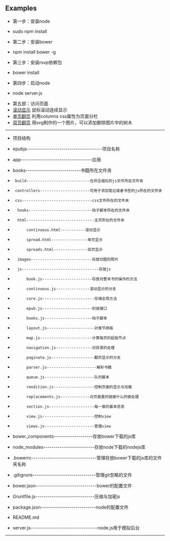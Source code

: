 Examples
-------------------------

+ 第一步：安装node
- sudo npm install
+ 第二步：安装bower
- npm install bower -g
+ 第三步：安装rsvp依赖包
- bower install
+ 第四步：启动node
- node server.js
+ 第五部：访问页面
+ [滚动显示](http://localhost:8080/app/html/continuous.html) 鼠标滚动连续显示
+ [单页翻页](http://localhost:8080/app/html/spread.html) 利用columns css属性为页面分栏
+ [双页翻页](http://localhost:8080/app/html/spread.html)  用svg制作的一个图片，可以添加删除图片中的树木

---------------------------
+ 项目结构
- epubjs-------------------------------------项目名称
+  app-----------------------------------应用
-    books---------------------------书籍所在文件夹
+      build----------------------------合并压缩后的js文件所在文件夹
-      controllers----------------------可用于添加笔记或者书签的js所在的文件夹
+      css-------------------------------css文件所在的文件夹
-		hooks----------------------------钩子脚本所在的文件夹
+		html------------------------------主页所在的文件夹
-			continuous.html-----------滚动显示
+			spread.html----------------单页显示
-			spreads.html---------------双页显示
+		images---------------------------存放切图的照片
-		js----------------------------------存放js
+			book.js----------------------存放对整本书的操作的方法
-			continuous.js---------------滚动显示的分支
+			core.js-----------------------存储全局方法
-			epub.js----------------------封装接口
+			hooks.js---------------------钩子脚本
-			layout.js---------------------对章节排版
+			map.js-----------------------计算每页的起始节点
-			navigation.js----------------对目录的处理
+			paginate.js-------------------翻页显示的分支
-			parser.js----------------------解析书籍
+			queue.js----------------------队列脚本
-			rendition.js------------------控制页面的显示与加载
+			replacements.js-------------对页面里的链接什么的做处理
-			section.js--------------------每一章的基本信息
+			view.js-----------------------控制view
-			views.js----------------------管理view
+	bower_components-------------------存放bower下载的js库
-	node_modules-------------------------存放node下载的nodejs库
+	.bowerrc--------------------------------管理存放bower下载的js库的文件夹名称
-	.gitignore-------------------------------管理git忽略的文件
+	bower.json------------------------------bower的配置文件
-	Gruntfile.js-----------------------------压缩与加密js
+	package.json---------------------------node的配置文件
-	README.md
+	server.js---------------------------------node.js用于模拟后台

-----------------